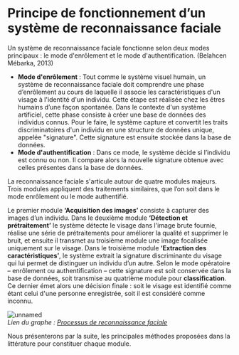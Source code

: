 # Principe de fonctionnement d’un système de reconnaissance faciale

Un système de reconnaissance faciale fonctionne selon deux modes principaux : le mode d'enrôlement et le mode d'authentification. (Belahcen Mébarka, 2013)

<ul>
<li><b>Mode d'enrôlement</b> : Tout comme le système visuel humain, un système de reconnaissance faciale doit comprendre une phase d’enrôlement au cours de laquelle il associe les caractéristiques d'un visage à l'identité d'un individu. Cette étape est réalisée chez les êtres humains d’une façon spontanée. Dans le contexte d'un système artificiel, cette phase consiste à créer une base de données des individus connus. Pour le faire, le système capture et convertit les traits discriminatoires d'un individu en une structure de données unique, appelée "signature". Cette signature est ensuite stockée dans la base de données.</li>

<li><b>Mode d'authentification</b> : Dans ce mode, le système décide si l’individu est connu ou non. Il compare alors la nouvelle signature obtenue avec celles présentes dans la base de données.</li>

</ul>


La reconnaissance faciale s'articule autour de quatre modules majeurs. Trois modules appliquent des traitements similaires, que l’on soit dans le mode enrôlement ou le mode authentifié.

Le premier module <b>‘Acquisition des images’</b> consiste à capturer des images d’un individu. Dans le deuxième module <b>‘Détection et prétraitement’</b> le système détecte le visage dans l'image brute fournie, réalise une série de prétraitements pour améliorer la qualité et supprimer le bruit, et ensuite il transmet au troisième module une image focalisée uniquement sur le visage. Dans le troisième module <b>‘Extraction des caractéristiques’</b>, le système extrait la signature discriminante du visage qui lui permet de distinguer un individu d’un autre. Selon le mode opératoire – enrôlement ou authentification – cette signature est soit conservée dans la base de données, soit transmise au quatrième module pour <b>classification</b>. Ce dernier émet alors une décision finale : soit le visage est identifié comme étant celui d'une personne enregistrée, soit il est considéré comme inconnu.


![unnamed](https://github.com/julienpillis/Veille_techno_RF/assets/73343827/5e8b4e41-46ab-4819-a121-19fe4b926873)
<br><i>Lien du graphe : <a href="https://go.stemic.app/maps/4eff94d3-1888-411c-a286-a972cce156a4">Processus de reconnaissance faciale</a> </i>

Nous présenterons par la suite, les principales méthodes proposées dans la littérature pour constituer chaque module.

